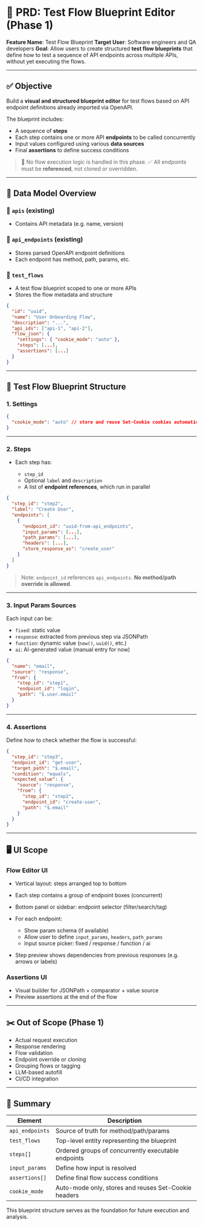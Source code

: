 # 📘 PRD: Test Flow Blueprint Editor (Phase 1)

**Feature Name**: Test Flow Blueprint
**Target User**: Software engineers and QA developers
**Goal**: Allow users to create structured **test flow blueprints** that define how to test a sequence of API endpoints across multiple APIs, without yet executing the flows.

---

## ✅ Objective

Build a **visual and structured blueprint editor** for test flows based on API endpoint definitions already imported via OpenAPI.

The blueprint includes:

* A sequence of **steps**
* Each step contains one or more API **endpoints** to be called concurrently
* Input values configured using various **data sources**
* Final **assertions** to define success conditions

> 🛑 No flow execution logic is handled in this phase.
> ✅ All endpoints must be **referenced**, not cloned or overridden.

---

## 🧩 Data Model Overview

### 🔹 `apis` (existing)

* Contains API metadata (e.g. name, version)

### 🔹 `api_endpoints` (existing)

* Stores parsed OpenAPI endpoint definitions
* Each endpoint has method, path, params, etc.

### 🔹 `test_flows`

* A test flow blueprint scoped to one or more APIs
* Stores the flow metadata and structure

```json
{
  "id": "uuid",
  "name": "User Onboarding Flow",
  "description": "...",
  "api_ids": ["api-1", "api-2"],
  "flow_json": {
    "settings": { "cookie_mode": "auto" },
    "steps": [...],
    "assertions": [...]
  }
}
```

---

## 🧪 Test Flow Blueprint Structure

### 1. **Settings**

```json
{
  "cookie_mode": "auto" // store and reuse Set-Cookie cookies automatically
}
```

---

### 2. **Steps**

* Each step has:

  * `step_id`
  * Optional `label` and `description`
  * A list of **endpoint references**, which run in parallel

```json
{
  "step_id": "step2",
  "label": "Create User",
  "endpoints": [
    {
      "endpoint_id": "uuid-from-api_endpoints",
      "input_params": [...],
      "path_params": [...],
      "headers": [...],
      "store_response_as": "create_user"
    }
  ]
}
```

> Note: `endpoint_id` references `api_endpoints`. **No method/path override is allowed**.

---

### 3. **Input Param Sources**

Each input can be:

* `fixed`: static value
* `response`: extracted from previous step via JSONPath
* `function`: dynamic value (`now()`, `uuid()`, etc.)
* `ai`: AI-generated value (manual entry for now)

```json
{
  "name": "email",
  "source": "response",
  "from": {
    "step_id": "step1",
    "endpoint_id": "login",
    "path": "$.user.email"
  }
}
```

---

### 4. **Assertions**

Define how to check whether the flow is successful:

```json
{
  "step_id": "step3",
  "endpoint_id": "get-user",
  "target_path": "$.email",
  "condition": "equals",
  "expected_value": {
    "source": "response",
    "from": {
      "step_id": "step2",
      "endpoint_id": "create-user",
      "path": "$.email"
    }
  }
}
```

---

## 🖥️ UI Scope

### Flow Editor UI

* Vertical layout: steps arranged top to bottom
* Each step contains a group of endpoint boxes (concurrent)
* Bottom panel or sidebar: endpoint selector (filter/search/tag)
* For each endpoint:

  * Show param schema (if available)
  * Allow user to define `input_params`, `headers`, `path_params`
  * Input source picker: fixed / response / function / ai
* Step preview shows dependencies from previous responses (e.g. arrows or labels)

### Assertions UI

* Visual builder for JSONPath + comparator + value source
* Preview assertions at the end of the flow

---

## ✂️ Out of Scope (Phase 1)

* Actual request execution
* Response rendering
* Flow validation
* Endpoint override or cloning
* Grouping flows or tagging
* LLM-based autofill
* CI/CD integration

---

## 🧭 Summary

| Element         | Description                                          |
| --------------- | ---------------------------------------------------- |
| `api_endpoints` | Source of truth for method/path/params               |
| `test_flows`    | Top-level entity representing the blueprint          |
| `steps[]`       | Ordered groups of concurrently executable endpoints  |
| `input_params`  | Define how input is resolved                         |
| `assertions[]`  | Define final flow success conditions                 |
| `cookie_mode`   | Auto-mode only, stores and reuses Set-Cookie headers |

This blueprint structure serves as the foundation for future execution and analysis.